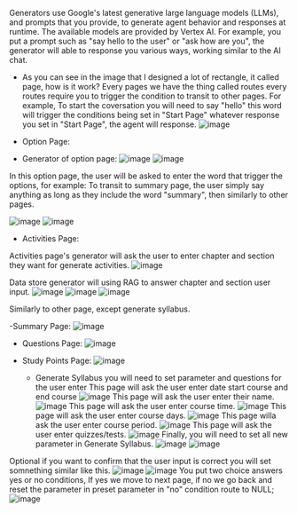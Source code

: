 Generators use Google's latest generative large language models (LLMs), and prompts that you provide, to generate agent behavior and responses at runtime. The available models are provided by Vertex AI. For example, you put a prompt such as "say hello to the user" or "ask how are you", the generator will able to response you various ways, working similar to the AI chat.

- As you can see in the image that I designed a lot of rectangle, it called page, how is it work? Every pages we have the thing called routes every routes require you to trigger the condition to transit to other pages. For example, To start the coversation you will need to say "hello" this word will trigger the conditions being set in "Start Page" whatever response you set in "Start Page", the agent will response. 
![image](https://github.com/user-attachments/assets/7eaaa741-45de-448a-b722-cf5a7898b813)

- Option Page:
- Generator of option page:
  ![image](https://github.com/user-attachments/assets/25339deb-83c4-49f7-8a28-a24af3af6d59)
  ![image](https://github.com/user-attachments/assets/dbb239a5-6cfa-48a8-8481-d087e41cff7d)

  
In this option page, the user will be asked to enter the word that trigger the options, for example: To transit to summary page, the user simply say anything as long as they include the word "summary", then similarly to other pages.

  ![image](https://github.com/user-attachments/assets/a023b873-928d-4f90-9ed7-4c59129731c2)
  ![image](https://github.com/user-attachments/assets/be663e6a-828a-418c-b37b-2fbd92d7371e)

- Activities Page:

Activities page's generator will ask the user to enter chapter and section they want for generate activities.
![image](https://github.com/user-attachments/assets/faa9df4b-cfce-4625-b012-87475fd1791e)

Data store generator will using RAG to answer chapter and section user input.
  ![image](https://github.com/user-attachments/assets/c589c060-b23f-4ee7-a910-d435bb93232d)
  ![image](https://github.com/user-attachments/assets/a4ab213b-a66b-4153-a1eb-9ab6d41051b2)
  ![image](https://github.com/user-attachments/assets/c826af63-d916-47ec-aa04-1c63cbe12836)

Similarly to other page, except generate syllabus.

-Summary Page:
![image](https://github.com/user-attachments/assets/108e3d94-396d-4179-92c9-401ab42429e0)

- Questions Page:
  ![image](https://github.com/user-attachments/assets/29939e34-469b-4d24-9e2f-fe9183246f34)

- Study Points Page:
![image](https://github.com/user-attachments/assets/f9503575-d571-40e6-a1f1-235f34607a6a)

  - Generate Syllabus you will need to set parameter and questions for the user enter
This page will ask the user enter date start course and end course 
![image](https://github.com/user-attachments/assets/8ca1bf69-83ab-489c-b76b-bace5572cb32)
This page will ask the user enter their name.
![image](https://github.com/user-attachments/assets/658e68f3-1d99-4114-b147-c44da13fedce)
This page will ask the user enter course time.
![image](https://github.com/user-attachments/assets/7902678f-a41a-4182-b3bf-16d28a402fab)
This page will ask the user enter course days.
![image](https://github.com/user-attachments/assets/3ced0bd6-f9ac-4509-839f-f33cdd5b79e5)
This page willa ask the user enter course period.
![image](https://github.com/user-attachments/assets/35ced67b-c50f-4774-a1f6-c222d261eaf1)
This page will ask the user enter quizzes/tests.
![image](https://github.com/user-attachments/assets/fc804acc-a693-4c04-b808-34fcf004b3f0)
Finally, you will need to set all new parameter in Generate Syllabus.
![image](https://github.com/user-attachments/assets/44ae7c1e-98c6-481b-b6ed-a88f4e0bb008)
![image](https://github.com/user-attachments/assets/0d046c6c-ba53-42df-b83d-92bb8913d5f2)

Optional
if you want to confirm that the user input is correct you will set somnething similar like this.
![image](https://github.com/user-attachments/assets/acb7ce18-6617-45e9-8a2d-dc58020b57cc)
![image](https://github.com/user-attachments/assets/ef617645-452d-4642-ad6b-0494e8848ec7)
You put two choice answers yes or no conditions,
If yes we move to next page,
if no we go back and reset the parameter in preset parameter in  "no" condition route to NULL;
![image](https://github.com/user-attachments/assets/e8eaf554-352c-4de5-859d-337b253ed5f4)


